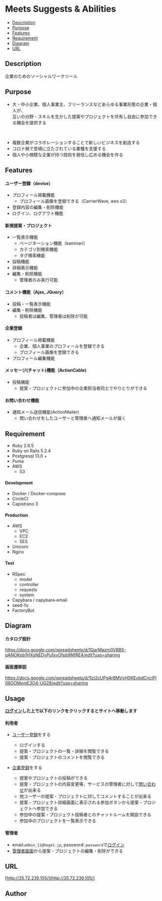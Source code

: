 # Meets Suggests & Abilities
- [Description](#description)<br>
- [Purpose](#purpose)<br>
- [Features](#features)<br>
- [Requirement](#requirement)<br>
- [Diagram](#diagram)<br>
- [URL](#url)<br>


## Description
企業のためのソーシャルワークツール

## Purpose
- 大・中小企業、個人事業主、フリーランスなどあらゆる事業形態の企業・個人が、<br>
互いの分野・スキルを生かした提案やプロジェクトを共有し自由に参加できる機会を提供する
<br>

- 複数企業がコラボレーションすることで新しいビジネスを創造する
- コロナ禍で苦境に立たされている業種を支援する
- 個人や小規模な企業が持つ技術を発信し広める機会を作る	

## Features

#### ユーザー登録（devise）

- プロフィール掲載機能 
  - プロフィール画像を登録できる（CarrierWave, aws s3）
- 登録内容の編集・削除機能
- ログイン、ログアウト機能

#### 新規提案・プロジェクト
- 一覧表示機能
  - ページネーション機能（kaminari）
  - カテゴリ別検索機能
  - タグ検索機能
- 投稿機能
- 詳細表示機能
- 編集・削除機能
  - 管理者のみ実行可能

#### コメント機能（Ajax, JQuery）

-  投稿・一覧表示機能
-  編集・削除機能
   - 投稿者は編集、管理者は削除が可能

#### 企業登録
- プロフィール掲載機能 
  - 企業、個人事業のプロフィールを登録できる
  - プロフィール画像を登録できる
- プロフィール編集機能

#### メッセージ(チャット)機能（ActionCable)
- 投稿機能
  - 提案・プロジェクトに参加中の企業担当者同士でやりとりができる
 
#### お問い合わせ機能
- 通知メール送信機能(ActionMailer)
  - 問い合わせをしたユーザーと管理者へ通知メールが届く


## Requirement
- Ruby   2.6.5 <br>
- Ruby on Rails   5.2.4<br>
- Postgresql   13.0 +<br>
- Puma
- AWS 
  - S3
#### Development
- Docker / Docker-compose
- CircleCI
- Capistrano 3
#### Production
- AWS 
  - VPC
  - EC2
  - SES
- Unicorn
- Nginx
#### Test
- RSpec
  - model
  - controller
  - requests
  - system
- Capybara / capybara-email
- seed-fu
- FactoryBot
  
## Diagram

#### カタログ設計
https://docs.google.com/spreadsheets/d/1QarMazm0V8BS-qANOKpb1HXgNEDyPufsvOfpb9NfRE4/edit?usp=sharing

#### 画面遷移図
https://docs.google.com/spreadsheets/d/1lzj2cUPg4r8MVvH0KEybdCnciPl06OOMxmE3O4-UG28/edit?usp=sharing


## Usage
**[ログイン]()した上で以下のリンクをクリックするとサイトへ移動します**

#### 利用者

- [ユーザー登録]()をする
  - ログインする
  - 提案・プロジェクトの一覧・詳細を閲覧できる
  - 提案・プロジェクトのコメントを閲覧できる
  
- [企業登録]()をする
  - 提案やプロジェクトの投稿ができる
  - 提案・プロジェクトの内容変更等、サービスの管理者に対して[問い合わせ]()が出来る
  - 他ユーザーの提案・プロジェクトに対してコメントすることが出来る
  - 提案・プロジェクト詳細画面に表示される参加ボタンから提案・プロジェクトへ参加できる
  - 参加中の提案・プロジェクト投稿者とのチャットルームを開設できる
  - 参加中のプロジェクトを一覧表示できる

#### 管理者

- email:`admin_11@hoge1.jp`, password: `password`で[ログイン]()
- [管理者画面]()から提案・プロジェクトの編集・削除ができる

## URL
[http://35.72.239.105/](http://35.72.239.105/)

## Author
